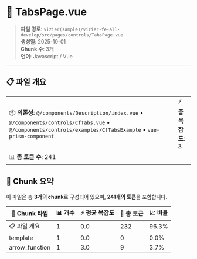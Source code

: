 # 📄 TabsPage.vue

> **파일 경로**: `vizier(sample)/vizier-fe-all-develop/src/pages/controls/TabsPage.vue`  
> **생성일**: 2025-10-01  
> **Chunk 수**: 3개  
> **언어**: Javascript / Vue
---


## 📋 파일 개요

| | |
|--|--|
| 📦 **의존성**: `@/components/Description/index.vue` • `@/components/controls/CfTabs.vue` • `@/components/controls/examples/CfTabsExample` • `vue-prism-component` | ⚡ **총 복잡도**: 3 |
| 📊 **총 토큰 수**: 241 |  |






## 🧩 Chunk 요약

이 파일은 총 **3개의 chunk**로 구성되어 있으며, **241개의 토큰**을 포함합니다.

| 🧩 Chunk 타입 | 📊 개수 | ⚡ 평균 복잡도 | 📝 총 토큰 | 📈 비율 |
|---------------|--------|-------------|----------|--------|
| 📋 파일 개요 | 1 | 0.0 | 232 | 96.3% |
| template | 1 | 0.0 | 0 | 0.0% |
| arrow_function | 1 | 3.0 | 9 | 3.7% |

